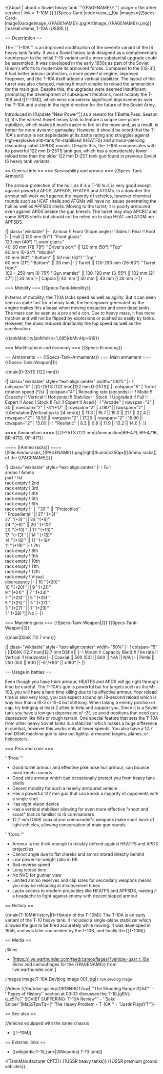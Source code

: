 {{About
| about = Soviet heavy tank '''{{PAGENAME}}'''
| usage = the other version
| link = T-10M
}}
{{Specs-Card
|code=ussr_t_10a
|images={{Specs-Card-Image|GarageImage_{{PAGENAME}}.jpg|ArtImage_{{PAGENAME}}.png}}
|market=items_Т-10А (USSR)
}}

== Description ==
<!-- ''In the description, the first part should be about the history of the creation and combat usage of the vehicle, as well as its key features. In the second part, tell the reader about the ground vehicle in the game. Insert a screenshot of the vehicle, so that if the novice player does not remember the vehicle by name, he will immediately understand what kind of vehicle the article is talking about.'' -->
The '''T-10A''' is an improved modification of the seventh variant of the IS heavy tank family. It was a Soviet heavy tank designed as a complementary counterpart to the initial T-10 variant until a more substantial upgrade could be assembled. It was developed in the early 1950s as part of the Soviet Union's efforts to modernize its armoured forces. Compared to the [[IS-3]], it had better armour protection, a more powerful engine, improved firepower, and the T-10A itself added a vertical stabilizer. The layout of the turret was also changed, making it much simpler to reload the ammunition for the main gun. Despite this, the upgrades were deemed insufficient, prompting the development of subsequent iterations, most notably the T-10B and [[T-10M]], which were considered significant improvements over the T-10A and a step in the right direction for the future of the Soviet Army.

Introduced in [[Update "New Power"]] as a reward for [[Battle Pass: Season I]], it's the earliest Soviet heavy tank to feature a simple one-plane stabilizer, which makes it much easier to fire on the move and, as a result, is better for more dynamic gameplay. However, it should be noted that the T-10A's armour is not dependable at its battle rating and struggles against high-explosive anti-tank fin-stabilised (HEATFS) and armour-piercing discarding sabot (APDS) rounds. Despite this, the T-10A compensates with its powerful 122 mm D-25TS tank gun, which has a considerably lower reload time than the older 122 mm D-25T tank gun found in previous Soviet IS heavy tank variants.

== General info ==
=== Survivability and armour ===
{{Specs-Tank-Armour}}
<!-- ''Describe armour protection. Note the most well protected and key weak areas. Appreciate the layout of modules as well as the number and location of crew members. Is the level of armour protection sufficient, is the placement of modules helpful for survival in combat? If necessary use a visual template to indicate the most secure and weak zones of the armour.'' -->
The armour protection of the hull, as it is a T-10 hull, is very good except against powerful APDS, APFSDS, HEATFS and ATGMs. In a downtier the armour will work well against the majority of vehicles, however chemical rounds such as HEAT shells and ATGMs will have no issues penetrating the hull as well as APFSDS shells. Moving to the turret, it is poorly armoured even against APDS beside the gun breech. The turret may stop APCBC and some APDS shells but should not be relied on to stop HEAT and ATGM nor APFSDS.

{| class="wikitable"
|-
! Armour !! Front (Slope angle) !! Sides !! Rear !! Roof
|-
| Hull || 120 mm (57°) ''Front glacis'' <br> 120 mm (49°) ''Lower glacis'' <br> 40-60 mm (78-79°) ''Driver's port'' || 120 mm (50°) ''Top'' <br> 80 mm (0-64°) ''Middle'' <br> 30 mm (60°) ''Bottom'' || 50 mm (53°) ''Top'' <br> 60 mm (21°) ''Bottom'' || 30 mm
|-
| Turret || 120-250 mm (26-60°) ''Turret front'' <br> 100 + 250 mm (0-75°) ''Gun mantlet'' || 130-190 mm (3-55°) || 102 mm (21-47°) || 30 mm
|-
| Cupola || 40 mm || 40 mm || 40 mm || 30 mm
|-
|}

=== Mobility ===
{{Specs-Tank-Mobility}}
<!-- ''Write about the mobility of the ground vehicle. Estimate the specific power and manoeuvrability, as well as the maximum speed forwards and backwards.'' -->

In terms of mobility, the T10A lacks speed as well as agility. But it can been seen as quite fast for a heavy tank, the horsepower generated by the engine makes this a beast when moving obstacles and even dead tanks. The mass can be seen as a pro and a con. Due to heavy mass, it has more traction and will not be flipped by explosions or pushed so easily by tanks. However, the mass reduced drastically the top speed as well as the acceleration.

{{tankMobility|abMinHp=1,085|rbMinHp=619}}

=== Modifications and economy ===
{{Specs-Economy}}

== Armaments ==
{{Specs-Tank-Armaments}}
=== Main armament ===
{{Specs-Tank-Weapon|1}}
<!-- ''Give the reader information about the characteristics of the main gun. Assess its effectiveness in a battle based on the reloading speed, ballistics and the power of shells. Do not forget about the flexibility of the fire, that is how quickly the cannon can be aimed at the target, open fire on it and aim at another enemy. Add a link to the main article on the gun: <code><nowiki>{{main|Name of the weapon}}</nowiki></code>. Describe in general terms the ammunition available for the main gun. Give advice on how to use them and how to fill the ammunition storage.'' -->
{{main|D-25TS (122 mm)}}

{| class="wikitable" style="text-align:center" width="100%"
|-
! colspan="5" | [[D-25TS (122 mm)|122 mm D-25TS]] || colspan="5" | Turret rotation speed (°/s) || colspan="4" | Reloading rate (seconds)
|-
! Mode !! Capacity !! Vertical !! Horizontal !! Stabilizer
! Stock !! Upgraded !! Full !! Expert !! Aced
! Stock !! Full !! Expert !! Aced
|-
! ''Arcade''
| rowspan="2" | 30 || rowspan="2" | -3°/+17° || rowspan="2" | ±180° || rowspan="2" | {{Annotation|Vertical|up to 24 km/h}} || 11.3 || 15.7 || 19.0 || 21.1 || 22.4 || rowspan="2" | 19.50 || rowspan="2" | 17.25 || rowspan="2" | 15.90 || rowspan="2" | 15.00
|-
! ''Realistic''
| 8.3 || 9.8 || 11.9 || 13.2 || 14.0
|-
|}

==== Ammunition ====
{{:D-25TS (122 mm)/Ammunition|BR-471, BR-471B, BR-471D, OF-471}}

==== [[Ammo racks]] ====
[[File:Ammoracks_{{PAGENAME}}.png|right|thumb|x250px|[[Ammo racks]] of the {{PAGENAME}}]]
<!-- '''Last updated: 2.3.0.62''' -->
{| class="wikitable" style="text-align:center"
|-
! Full<br>ammo
! Ammo<br>part
! 1st<br>rack empty
! 2nd<br>rack empty
! 3rd<br>rack empty
! 4th<br>rack empty
! 5th<br>rack empty
! 6th<br>rack empty
|-
| '''30''' || ''Projectiles'' <br> ''Propellants'' || 27&nbsp;''(+3)'' <br> 27&nbsp;''(+3)'' || 24&nbsp;''(+6)'' <br> 24&nbsp;''(+6)'' || 20&nbsp;''(+10)'' <br> 20&nbsp;''(+10)'' || 17&nbsp;''(+13)'' <br> 17&nbsp;''(+13)'' || 14&nbsp;''(+16)'' <br> 14&nbsp;''(+16)'' || 11&nbsp;''(+19)'' <br> 11&nbsp;''(+19)''
|-
! 7th<br>rack empty
! 8th<br>rack empty
! 9th<br>rack empty
! 10th<br>rack empty
! 11th<br>rack empty
! 12th<br>rack empty
! Visual<br>discrepancy
|-
| 10&nbsp;''(+20)'' <br> 10&nbsp;''(+20)'' || 9&nbsp;''(+21)'' <br> 9&nbsp;''(+21)'' || 7&nbsp;''(+23)'' <br> 7&nbsp;''(+23)'' || 5&nbsp;''(+25)'' <br> 5&nbsp;''(+25)'' || 3&nbsp;''(+27)'' <br> 3&nbsp;''(+27)'' || 1&nbsp;''(+29)'' <br> 1&nbsp;''(+29)''|| No
|-
|}

=== Machine guns ===
{{Specs-Tank-Weapon|2}}
{{Specs-Tank-Weapon|3}}
<!-- ''Offensive and anti-aircraft machine guns not only allow you to fight some aircraft but also are effective against lightly armoured vehicles. Evaluate machine guns and give recommendations on its use.'' -->
{{main|DShK (12.7 mm)}}

{| class="wikitable" style="text-align:center" width="50%"
|-
! colspan="5" | [[DShK (12.7 mm)|12.7 mm DShK]]
|-
! Mount !! Capacity (Belt) !! Fire rate !! Vertical !! Horizontal
|-
| Coaxial || 500 (50) || 600 || N/A || N/A
|-
| Pintle || 250 (50) || 600 || -5°/+85° || ±180°
|-
|}

== Usage in battles ==
<!-- ''Describe the tactics of playing in the vehicle, the features of using vehicles in the team and advice on tactics. Refrain from creating a "guide" - do not impose a single point of view but instead give the reader food for thought. Describe the most dangerous enemies and give recommendations on fighting them. If necessary, note the specifics of the game in different modes (AB, RB, SB).'' -->

Even though you have thick armour, HEATFS and APDS will go right through it so be careful. The T-10A's gun is powerful but for targets such as the M-103, you will have a hard time killing due to its effective armour. Your reload time is also very long, you can expect around an 18-second reload which is way less than a IS-3 or IS-4 but still long. When taking a enemy position or cap, try bringing at least 2 allies to help and support you. Since it is a Soviet tank you have a low gun depression of -3°, so avoid positions that need gun depression like hills or rough terrain. One special feature that sets the T-10A from other heavy Soviet tanks is a stabilizer which makes a huge difference in combat, however this works only at lower speeds. You also have a 12.7 mm DShK machine gun to take out lightly- armoured targets, planes, or helicopters.

=== Pros and cons ===
<!-- ''Summarise and briefly evaluate the vehicle in terms of its characteristics and combat effectiveness. Mark its pros and cons in a bulleted list. Try not to use more than 6 points for each of the characteristics. Avoid using categorical definitions such as "bad", "good" and the like - use substitutions with softer forms such as "inadequate" and "effective".'' -->

'''Pros:'''

* Good turret armour and effective pike nose hull armour, can bounce most kinetic rounds
* Good side armour which can occasionally protect you from heavy tank shells
* Decent mobility for such a heavily armoured vehicle
* Has a powerful 122 mm gun that can knock a majority of opponents with a single shot
* Has night vision device
* Has a vertical stabiliser allowing for even more effective "shoot and scoot" tactics familiar to IS commanders
* 12.7 mm DShK coaxial and commander's weapons make short work of light vehicles, allowing conservation of main gun rounds

'''Cons:'''

* Armour is not thick enough to reliably defend against HEATFS and APDS projectiles
* Cannot angle due to flat cheeks and ammo stored directly behind
* Low power-to-weight ratio in RB
* Bad reverse speed
* Long reload time
* No NVD for gunner view
* Limited ammo reserves and clip sizes for secondary weapons means you may be reloading at inconvenient times
* Lacks access to modern projectiles like HEATFS and APFSDS, making it a headache to fight against enemy with decent sloped armour

== History ==
<!-- ''Describe the history of the creation and combat usage of the vehicle in more detail than in the introduction. If the historical reference turns out to be too long, take it to a separate article, taking a link to the article about the vehicle and adding a block "/History" (example: <nowiki>https://wiki.warthunder.com/(Vehicle-name)/History</nowiki>) and add a link to it here using the <code>main</code> template. Be sure to reference text and sources by using <code><nowiki><ref></ref></nowiki></code>, as well as adding them at the end of the article with <code><nowiki><references /></nowiki></code>. This section may also include the vehicle's dev blog entry (if applicable) and the in-game encyclopedia description (under <code><nowiki>=== In-game description ===</nowiki></code>, also if applicable).'' -->
{{main|T-10M#History|l1=History of the T-10M}}
The T-10A is an early variant of the T-10 heavy tank. It included a single-plane stabilizer which allowed the gun to be fired accurately while moving. It was developed in 1956, and was later succeeded by the T-10B, and finally the [[T-10M]].

== Media ==
<!-- ''Excellent additions to the article would be video guides, screenshots from the game, and photos.'' -->

;Skins

* [https://live.warthunder.com/feed/camouflages/?vehicle=ussr_t_10a Skins and camouflages for the {{PAGENAME}} from live.warthunder.com.]

;Images
<gallery mode="packed-hover">
Image:T-10A Devblog Image 001.jpg|<small>T-10A devblog image</small>
</gallery>

;Videos
{{Youtube-gallery|OR18NRGT7uw|'''The Shooting Range #254''' - ''Pages of History'' section at 03:03 discusses the T-10.|gENL-q_x5Tc|'''SOVIET SUFFERING: T-10A Review''' - ''Sako Sniper''|MsSxTpwTq-I|'''The Heavy Problem - T-10A''' - ''JustinPlaysYT''}}

== See also ==
<!-- ''Links to the articles on the War Thunder Wiki that you think will be useful for the reader, for example:''
* ''reference to the series of the vehicles;''
* ''links to approximate analogues of other nations and research trees.'' -->

;Vehicles equipped with the same chassis

* [[T-10M]]

== External links ==
<!-- ''Paste links to sources and external resources, such as:''
* ''topic on the official game forum;''
* ''other literature.'' -->

* [[wikipedia:T-10_tank|[Wikipedia] T-10 tank]]

{{TankManufacturer ChTZ}}
{{USSR heavy tanks}}
{{USSR premium ground vehicles}}